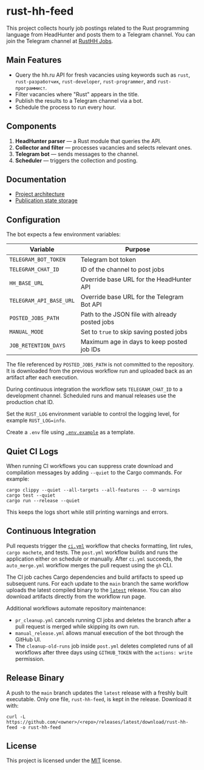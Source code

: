 # rust-hh-feed

This project collects hourly job postings related to the Rust programming language from HeadHunter and posts them to a Telegram channel.
You can join the Telegram channel at [RustHH Jobs](https://t.me/rusthhjobs).

## Main Features

- Query the hh.ru API for fresh vacancies using keywords such as `rust`, `rust-разработчик`, `rust-developer`, `rust-programmer`, and `rust-программист`.
- Filter vacancies where "Rust" appears in the title.
- Publish the results to a Telegram channel via a bot.
- Schedule the process to run every hour.

## Components

1. **HeadHunter parser** — a Rust module that queries the API.
2. **Collector and filter** — processes vacancies and selects relevant ones.
3. **Telegram bot** — sends messages to the channel.
4. **Scheduler** — triggers the collection and posting.

## Documentation
- [Project architecture](docs/README.md)
- [Publication state storage](docs/TECHNICAL_DETAILS.md)

## Configuration
The bot expects a few environment variables:

| Variable | Purpose |
|----------|--------------------------------------------------------------|
| `TELEGRAM_BOT_TOKEN` | Telegram bot token |
| `TELEGRAM_CHAT_ID` | ID of the channel to post jobs |
| `HH_BASE_URL` | Override base URL for the HeadHunter API |
| `TELEGRAM_API_BASE_URL` | Override base URL for the Telegram Bot API |
| `POSTED_JOBS_PATH` | Path to the JSON file with already posted jobs |
| `MANUAL_MODE` | Set to `true` to skip saving posted jobs |
| `JOB_RETENTION_DAYS` | Maximum age in days to keep posted job IDs |

The file referenced by `POSTED_JOBS_PATH` is not committed to the repository. It is downloaded from the previous workflow run and uploaded back as an artifact after each execution.

During continuous integration the workflow sets `TELEGRAM_CHAT_ID` to a development channel.
Scheduled runs and manual releases use the production chat ID.

Set the `RUST_LOG` environment variable to control the logging level, for
example `RUST_LOG=info`.

Create a `.env` file using [`.env.example`](.env.example) as a template.

## Quiet CI Logs
When running CI workflows you can suppress crate download and compilation
messages by adding `--quiet` to the Cargo commands. For example:

```
cargo clippy --quiet --all-targets --all-features -- -D warnings
cargo test --quiet
cargo run --release --quiet
```

This keeps the logs short while still printing warnings and errors.

## Continuous Integration
Pull requests trigger the [`ci.yml`](.github/workflows/ci.yml) workflow that checks formatting,
lint rules, `cargo machete`, and tests. The `post.yml` workflow
builds and runs the application either on schedule or manually. After
`ci.yml` succeeds, the `auto_merge.yml` workflow merges the pull request using the `gh` CLI.

The CI job caches Cargo dependencies and build artifacts to speed up subsequent
runs. For each update to the `main` branch the same workflow uploads the latest
compiled binary to the [`latest`](../../releases/latest) release. You can also
download artifacts directly from the workflow run page.

Additional workflows automate repository maintenance:

- `pr_cleanup.yml` cancels running CI jobs and deletes the branch after a pull request is merged while skipping its own run.
- `manual_release.yml` allows manual execution of the bot through the GitHub UI.
 - The `cleanup-old-runs` job inside `post.yml` deletes completed runs of all workflows after three days using `GITHUB_TOKEN` with the `actions: write` permission.


## Release Binary
A push to the `main` branch updates the `latest` release with a freshly built executable. Only one file, `rust-hh-feed`, is kept in the release. Download it with:

```
curl -L https://github.com/<owner>/<repo>/releases/latest/download/rust-hh-feed -o rust-hh-feed
```

## License
This project is licensed under the [MIT](LICENSE) license.
